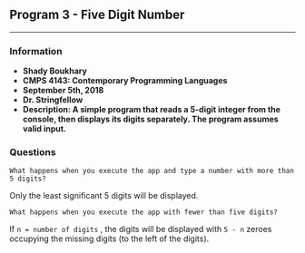 ## Program 3 - Five Digit Number
***
### Information
* **Shady Boukhary**
* **CMPS 4143: Contemporary Programming Languages**
* **September 5th, 2018**
* **Dr. Stringfellow**
* **Description: A simple program that reads a 5-digit integer from the console, 
 then displays its digits separately. The program assumes valid input.**

### Questions
```
What happens when you execute the app and type a number with more than 5 digits?
```
Only the least significant 5 digits will be displayed.

```
What happens when you execute the app with fewer than five digits?
```
If `n = number of digits` , the digits will be displayed with `5 - n` zeroes occupying the missing digits (to the left of the digits).